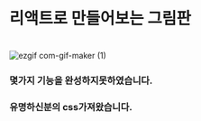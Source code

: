 # 리액트로 만들어보는 그림판
# 

![ezgif com-gif-maker (1)](https://user-images.githubusercontent.com/56333992/118407863-acda6480-b6bd-11eb-8f2b-e3af449e3b9a.gif)




### 몇가지 기능을 완성하지못하였습니다. 
### 유명하신분의 css가져왔습니다.
